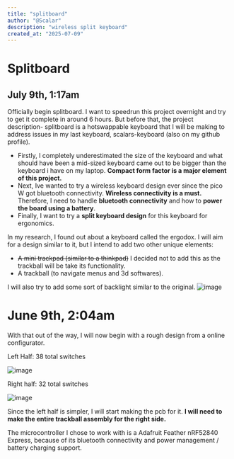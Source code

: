 ```yaml
---
title: "splitboard"
author: "@Scalar"
description: "wireless split keyboard"
created_at: "2025-07-09"
---
```


# Splitboard

## July 9th, 1:17am

Officially begin splitboard. I want to speedrun this project overnight and try to get it complete in around 6 hours. But before that, the project description- splitboard is a hotswappable keyboard that I will be making to address issues in my last keyboard, scalars-keyboard (also on my github profile). 

- Firstly, I completely underestimated the size of the keyboard and what should have been a mid-sized keyboard came out to be bigger than the keyboard i have on my laptop. **Compact form factor is a major element of this project.**
- Next, Ive wanted to try a wireless keyboard design ever since the pico W got bluetooth connectivity. **Wireless connectivity is a must.** Therefore, I need to handle **bluetooth connectivity** and how to **power the board using a battery**. 
- Finally, I want to try a **split keyboard design** for this keyboard for ergonomics.

In my research, I found out about a keyboard called the ergodox. I will aim for a design similar to it, but I intend to add two other unique elements:
- ~~A mini trackpad (similar to a thinkpad)~~ I decided not to add this as the trackball will be take its functionality. 
- A trackball (to navigate menus and 3d softwares). 

I will also try to add some sort of backlight similar to the original.
![image](https://github.com/user-attachments/assets/7e87596d-ba02-42c9-b880-46d6aaa68bcf)


# June 9th, 2:04am
With that out of the way, I will now begin with a rough design from a online configurator. 

Left Half: 38 total switches

![image](https://github.com/user-attachments/assets/526f177f-7a6a-4c26-ae10-44a6ebb58035)

Right half: 32 total switches

![image](https://github.com/user-attachments/assets/b1bf222c-4823-40c3-9060-7f29b7a535fd)

Since the left half is simpler, I will start making the pcb for it. **I will need to make the entire trackball assembly for the right side.**

The microcontroller I chose to work with is a Adafruit Feather nRF52840 Express, because of its bluetooth connectivity and power management / battery charging support. 

